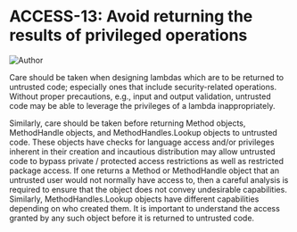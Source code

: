 # ACCESS-13: Avoid returning the results of privileged operations
![Author](https://img.shields.io/badge/Author-Oracle-blue.svg)


Care should be taken when designing lambdas which are to be returned to untrusted code; especially ones that include security-related operations. Without proper precautions, e.g., input and output validation, untrusted code may be able to leverage the privileges of a lambda inappropriately.

Similarly, care should be taken before returning Method objects, MethodHandle objects, and MethodHandles.Lookup objects to untrusted code. These objects have checks for language access and/or privileges inherent in their creation and incautious distribution may allow untrusted code to bypass private / protected access restrictions as well as restricted package access. If one returns a Method or MethodHandle object that an untrusted user would not normally have access to, then a careful analysis is required to ensure that the object does not convey undesirable capabilities. Similarly, MethodHandles.Lookup objects have different capabilities depending on who created them.  It is important to understand the access granted by any such object before it is returned to untrusted code.
